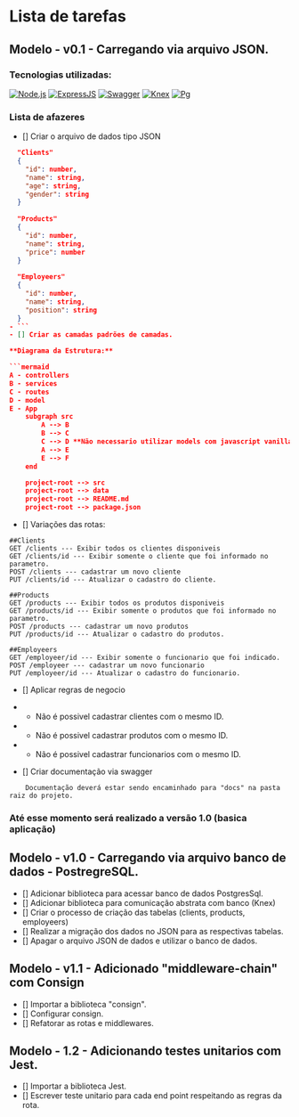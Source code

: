 # Lista de tarefas 
## Modelo - v0.1 - Carregando via arquivo JSON.
### Tecnologias utilizadas: 
[![Node.js](https://img.shields.io/badge/node.js-20-brightgreen)](https://nodejs.org/)
[![ExpressJS](https://img.shields.io/badge/express-4-brightgreen)](https://expressjs.com/)
[![Swagger](https://img.shields.io/badge/swagger-0.7.5-brightgreen)](https://www.npmjs.com/package/swagger)
[![Knex](https://img.shields.io/badge/knex-3.1-brightgreen)](https://www.npmjs.com/package/knex)
[![Pg](https://img.shields.io/badge/postgressql-8.13-brightgreen)](https://www.npmjs.com/package/pg)
### Lista de afazeres
- [] Criar o arquivo de dados tipo JSON
```JSON
  "Clients"
  {
    "id": number,
    "name": string,
    "age": string,
    "gender": string
  }
 
  "Products"
  { 
    "id": number, 
    "name": string, 
    "price": number 
  }
  
  "Employeers"
  { 
    "id": number,
    "name": string,
    "position": string
  }
- ```
- [] Criar as camadas padrões de camadas.

**Diagrama da Estrutura:**

```mermaid
A - controllers
B - services
C - routes
D - model
E - App
    subgraph src
        A --> B
        B --> C
        C --> D **Não necessario utilizar models com javascript vanilla
        A --> E
        E --> F
    end

    project-root --> src
    project-root --> data
    project-root --> README.md
    project-root --> package.json
```
- [] Variações das rotas:
```mermaid
##Clients
GET /clients --- Exibir todos os clientes disponiveis
GET /clients/id --- Exibir somente o cliente que foi informado no parametro.
POST /clients --- cadastrar um novo cliente
PUT /clients/id --- Atualizar o cadastro do cliente.

##Products
GET /products --- Exibir todos os produtos disponiveis
GET /products/id --- Exibir somente o produtos que foi informado no parametro.
POST /products --- cadastrar um novo produtos
PUT /products/id --- Atualizar o cadastro do produtos.

##Employeers
GET /employeer/id --- Exibir somente o funcionario que foi indicado.
POST /employeer --- cadastrar um novo funcionario
PUT /employeer/id --- Atualizar o cadastro do funcionario.
```
- [] Aplicar regras de negocio
- - Não é possivel cadastrar clientes com o mesmo ID.
- - Não é possivel cadastrar produtos com o mesmo ID.
- - Não é possivel cadastrar funcionarios com o mesmo ID.

- [] Criar documentação via swagger
```mermaid
    Documentação deverá estar sendo encaminhado para "docs" na pasta raiz do projeto.
```
### Até esse momento será realizado a versão 1.0 (basica aplicação)

## Modelo - v1.0 - Carregando via arquivo banco de dados - PostregreSQL.

- [] Adicionar biblioteca para acessar banco de dados PostgresSql.
- [] Adicionar biblioteca para comunicação abstrata com banco (Knex)
- [] Criar o processo de criação das tabelas (clients, products, employeers)
- [] Realizar a migração dos dados no JSON para as respectivas tabelas.
- [] Apagar o arquivo JSON de dados e utilizar o banco de dados.

## Modelo - v1.1 - Adicionado "middleware-chain" com Consign
- [] Importar a biblioteca "consign".
- [] Configurar consign.
- [] Refatorar as rotas e middlewares.

## Modelo - 1.2 - Adicionando testes unitarios com Jest.
- [] Importar a biblioteca Jest.
- [] Escrever teste unitario para cada end point respeitando as regras da rota.
